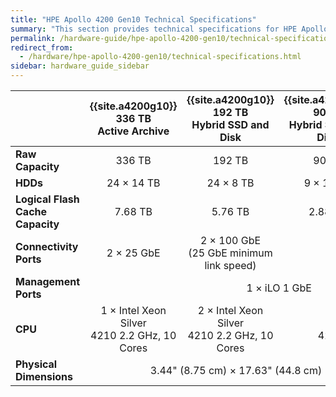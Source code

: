 ```yaml
---
title: "HPE Apollo 4200 Gen10 Technical Specifications"
summary: "This section provides technical specifications for HPE Apollo 4200 Gen10 node types."
permalink: /hardware-guide/hpe-apollo-4200-gen10/technical-specifications.html
redirect_from:
  - /hardware/hpe-apollo-4200-gen10/technical-specifications.html
sidebar: hardware_guide_sidebar
---
```


<table>
<thead>
  <tr>
    <th></th>
    <th>{{site.a4200g10}} 336 TB<br>Active Archive</th>
    <th>{{site.a4200g10}} 192 TB<br>Hybrid SSD and Disk</th>
    <th>{{site.a4200g10}} 90 TB<br>Hybrid SSD and Disk</th>
    <th>{{site.a4200g10}} 36 TB<br>Hybrid SSD and Disk</th>
  </tr>
</thead>
<tbody>
  <tr>
    <td><strong>Raw Capacity</strong></td>
    <td style="text-align: center;">336 TB</td>
    <td style="text-align: center;">192 TB</td>
    <td style="text-align: center;">90 TB</td>
    <td style="text-align: center;">36 TB</td>
  </tr>
  <tr>
    <td><strong>HDDs</strong></td>
    <td style="text-align: center;">24 &times; 14 TB</td>
    <td style="text-align: center;">24 &times; 8 TB</td>
    <td style="text-align: center;">9 &times; 10 TB</td>
    <td style="text-align: center;">9 &times; 4 TB</td>
  </tr>
  <tr>
    <td><strong>Logical Flash Cache Capacity</strong></td>
    <td style="text-align: center;">7.68 TB</td>
    <td style="text-align: center;">5.76 TB</td>
    <td style="text-align: center;">2.88 TB</td>
    <td style="text-align: center;">1.44 TB</td>
  </tr>
  <tr>
    <td><strong>Connectivity Ports</strong></td>
    <td style="text-align: center;">2 &times; 25 GbE</td>
    <td style="text-align: center;">2 &times; 100 GbE<br>(25 GbE minimum link speed)</td>
    <td colspan="2" style="text-align: center;">2 &times; 25 GbE<br>or 2 &times; 100 GbE</td>
  </tr>
  <tr>
    <td><strong>Management Ports</strong></td>
    <td colspan="4" style="text-align: center;">1 &times; iLO 1 GbE</td>
  </tr>
  <tr>
    <td><strong>CPU</strong></td>
    <td style="text-align: center;">1 &times; Intel Xeon Silver<br>4210 2.2 GHz, 10 Cores</td>
    <td style="text-align: center;">2 &times; Intel Xeon Silver<br>4210 2.2 GHz, 10 Cores</td>
    <td colspan="2" style="text-align: center;">1 &times; Intel Xeon Silver<br>4210 2.2 GHz, 10 Cores</td>
  </tr>
  <tr>
    <td><strong>Physical Dimensions</strong></td>
    <td colspan="4" style="text-align: center;">3.44" (8.75 cm) &times; 17.63" (44.8 cm) &times; 32" (81.28 cm)</td>
  </tr>
</tbody>
</table>
